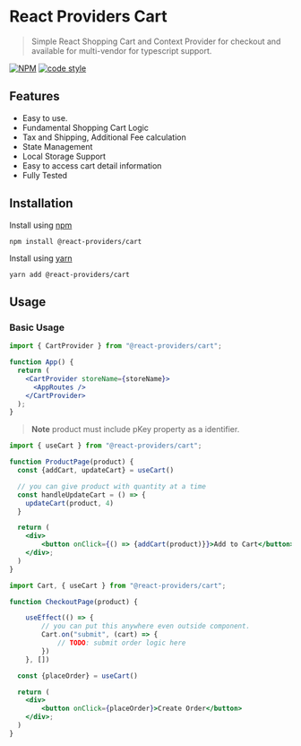 # React Providers Cart

> Simple React Shopping Cart and Context Provider for checkout and available for multi-vendor for typescript support.

[![NPM](https://img.shields.io/npm/v/@react-providers/cart.svg?style=flat-square)](https://www.npmjs.com/package/react-stripe-cart)
[![code style](https://img.shields.io/badge/code_style-standard-brightgreen.svg)](https://standardjs.com/)

## Features

- Easy to use.
- Fundamental Shopping Cart Logic
- Tax and Shipping, Additional Fee calculation
- State Management
- Local Storage Support
- Easy to access cart detail information
- Fully Tested

## Installation

Install using [npm](https://npmjs.org)

```
npm install @react-providers/cart
```

Install using [yarn](https://yarnpkg.com)

```
yarn add @react-providers/cart
```

## Usage

### Basic Usage

```jsx
import { CartProvider } from "@react-providers/cart";

function App() {
  return (
    <CartProvider storeName={storeName}>
      <AppRoutes />
    </CartProvider>
  );
}
```

> **Note**
> product must include pKey property as a identifier.

```jsx
import { useCart } from "@react-providers/cart";

function ProductPage(product) {
  const {addCart, updateCart} = useCart()

  // you can give product with quantity at a time
  const handleUpdateCart = () => {
    updateCart(product, 4)
  }

  return (
    <div>
        <button onClick={() => {addCart(product)}}>Add to Cart</button>
    </div>;
  )
}
```

```jsx
import Cart, { useCart } from "@react-providers/cart";

function CheckoutPage(product) {

    useEffect(() => {
        // you can put this anywhere even outside component.
        Cart.on("submit", (cart) => {
            // TODO: submit order logic here
        })
    }, [])

  const {placeOrder} = useCart()

  return (
    <div>
        <button onClick={placeOrder}>Create Order</button>
    </div>;
  )
}
```
